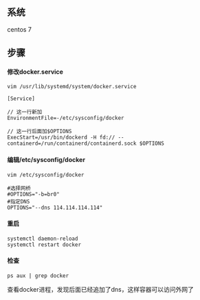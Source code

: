 ## 系统
centos 7

## 步骤

#### 修改docker.service
```
vim /usr/lib/systemd/system/docker.service

[Service]

// 这一行新加
EnvironmentFile=-/etc/sysconfig/docker

// 这一行后面加$OPTIONS
ExecStart=/usr/bin/dockerd -H fd:// --containerd=/run/containerd/containerd.sock $OPTIONS
```

#### 编辑/etc/sysconfig/docker
```
vim /etc/sysconfig/docker

#选择网桥
#OPTIONS="-b=br0"
#指定DNS
OPTIONS="--dns 114.114.114.114"
```

#### 重启
```
systemctl daemon-reload
systemctl restart docker
```

#### 检查
```
ps aux | grep docker
```
查看docker进程，发现后面已经追加了dns，这样容器可以访问外网了


